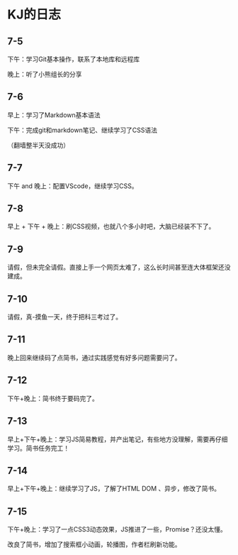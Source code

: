 # KJ的日志
7-5
---
下午：学习Git基本操作，联系了本地库和远程库

晚上：听了小熊组长的分享

## 7-6

早上：学习了Markdown基本语法

下午：完成git和markdown笔记、继续学习了CSS语法

（翻墙整半天没成功）

 ## 7-7

下午 and 晚上：配置VScode，继续学习CSS。

## 7-8

早上 + 下午 + 晚上：刷CSS视频，也就八个多小时吧，大脑已经装不下了。

## 7-9

请假，但未完全请假。直接上手一个网页太难了，这么长时间甚至连大体框架还没建成。

## 7-10

请假，真-摸鱼一天，终于把科三考过了。

## 7-11

晚上回来继续码了点简书，通过实践感觉有好多问题需要问了。

## 7-12

下午+晚上：简书终于要码完了。

## 7-13

早上+下午+晚上：学习JS简易教程，并产出笔记，有些地方没理解，需要再仔细学习。简书任务完工！

## 7-14

早上+下午+晚上：继续学习了JS，了解了HTML DOM 、异步，修改了简书。

## 7-15

下午+晚上：学习了一点CSS3动态效果，JS推进了一些，Promise？还没太懂。

改良了简书，增加了搜索框小动画，轮播图，作者栏刷新功能。

